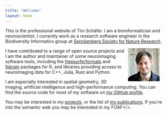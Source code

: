 ```yaml
---
title: "Welcome"
layout: home
---
```


This is the professional website of Tim Schäfer. I am a bioinformatician and neuroscientist. I currently work as a research software engineer in the Biodiversity Informatics group at [Senckenberg Society for Nature Research](https://senckenberg.de).

<img style="float: right; padding: 0% 2%; " src="assets/img/ts.jpg" alt="Tim Schäfer" width="20%">

I have contributed to a range of open source projects and I am the author and maintainer of some neuroimaging software tools, including the [freesurferformats](https://github.com/dfsp-spirit/freesurferformats) and [fsbrain](https://github.com/dfsp-spirit/fsbrain) packages for R, and libraries providing access to neuroimaging data for C++, Julia, Rust and Python.

I am especially interested in spatial geometry, 3D imaging, artificial intelligence and high-performance computing. You can find the source code for most of my software on [my GitHub profile](https://github.com/dfsp-spirit).

You may be interested in my [projects](./projects), or the list of [my publications](./publications). If you're into the semantic web you may be interested in my <link rel="meta" type="application/rdf+xml" title="FOAF" href="foaf.rdf" >FOAF</>.
